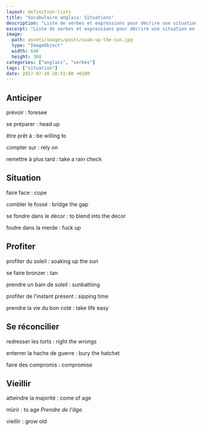 ```yaml
---
layout: definition-lists
title: "Vocabulaire anglais: Situations"
description: "Liste de verbes et expressions pour décrire une situation en anglais."
excerpt: "Liste de verbes et expressions pour décrire une situation en anglais."
image:
  path: assets/images/posts/soak-up-the-sun.jpg
  type: "ImageObject"
  width: 640
  height: 360
categories: ["anglais", "verbes"]
tags: ["situation"]
date: 2017-07-28 20:51:00 +0100
---
```


## Anticiper

prévoir
: foresee

se préparer
: head up

être prêt à
: be willing to

compter sur
: rely on

remettre à plus tard
: take a rain check


## Situation

faire face
: cope

combler le fossé
: bridge the gap

se fondre dans le décor
: to blend into the decor

foutre dans la merde
: fuck up


## Profiter

profiter du soleil
: soaking up the sun

se faire bronzer
: tan

prendre un bain de soleil
: sunbathing

profiter de l'instant présent
: sipping time

prendre la vie du bon coté
: take life easy


## Se réconcilier

redresser les torts
: right the wrongs

enterrer la hache de guerre
: bury the hatchet

faire des compromis
: compromise


## Vieillir

atteindre la majorité
: come of age

mûrir
: to age
*Prendre de l'âge.*

vieillir
: grow old
